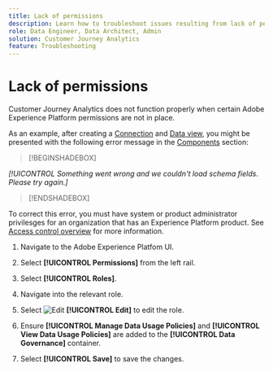 ```yaml
---
title: Lack of permissions
description: Learn how to troubleshoot issues resulting from lack of permissions
role: Data Engineer, Data Architect, Admin
solution: Customer Journey Analytics
feature: Troubleshooting
---
```


# Lack of permissions

Customer Journey Analytics does not function properly when certain Adobe Experience Platform permissions are not in place.

As an example, after creating a [Connection](../connections/overview.md) and [Data view](../data-views/data-views.md), you might be presented with the following error message in the [Components](/help/data-views/create-dataview.md#components) section: 


>[!BEGINSHADEBOX]

*[!UICONTROL Something went wrong and we couldn't load schema fields. Please try again.]*

>[!ENDSHADEBOX]


To correct this error, you must have system or product administrator privilesges for an organization that has an Experience Platform product. See [Access control overview](https://experienceleague.adobe.com/docs/experience-platform/access-control/home.html?lang=en#platform-permissions) for more information.

1. Navigate to the Adobe Experience Platfom UI.

1. Select **[!UICONTROL Permissions]** from the left rail.

1. Select **[!UICONTROL Roles]**.

1. Navigate into the relevant role.

1. Select ![Edit](https://spectrum.adobe.com/static/icons/workflow_18/Smock_Edit_18_N.svg) **[!UICONTROL Edit]** to edit the role.

1. Ensure **[!UICONTROL Manage Data Usage Policies]** and **[!UICONTROL View Data Usage Policies]** are added to the **[!UICONTROL Data Governance]** container.

1. Select **[!UICONTROL Save]** to save the changes.


